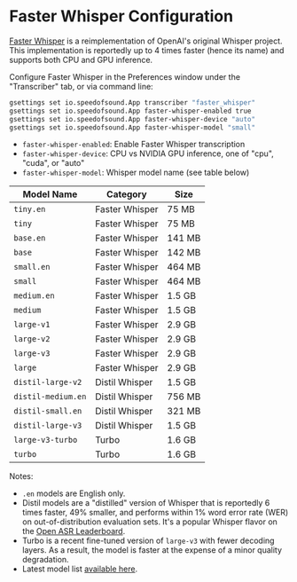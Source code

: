 # Faster Whisper Configuration

[Faster Whisper](https://github.com/SYSTRAN/faster-whisper) is a reimplementation of OpenAI's original Whisper project. This implementation is reportedly up to 4 times faster (hence its name) and supports both CPU and GPU inference.

Configure Faster Whisper in the Preferences window under the "Transcriber" tab, or via command line:

```bash
gsettings set io.speedofsound.App transcriber "faster_whisper"
gsettings set io.speedofsound.App faster-whisper-enabled true
gsettings set io.speedofsound.App faster-whisper-device "auto"
gsettings set io.speedofsound.App faster-whisper-model "small"
```

- `faster-whisper-enabled`: Enable Faster Whisper transcription
- `faster-whisper-device`: CPU vs NVIDIA GPU inference, one of "cpu", "cuda", or "auto"
- `faster-whisper-model`: Whisper model name (see table below)

| Model Name | Category | Size |
|------------|----------|------|
| `tiny.en` | Faster Whisper | 75 MB |
| `tiny` | Faster Whisper | 75 MB |
| `base.en` | Faster Whisper | 141 MB |
| `base` | Faster Whisper | 142 MB |
| `small.en` | Faster Whisper | 464 MB |
| `small` | Faster Whisper | 464 MB |
| `medium.en` | Faster Whisper | 1.5 GB |
| `medium` | Faster Whisper | 1.5 GB |
| `large-v1` | Faster Whisper | 2.9 GB |
| `large-v2` | Faster Whisper | 2.9 GB |
| `large-v3` | Faster Whisper | 2.9 GB |
| `large` | Faster Whisper | 2.9 GB |
| `distil-large-v2` | Distil Whisper | 1.5 GB |
| `distil-medium.en` | Distil Whisper | 756 MB |
| `distil-small.en` | Distil Whisper | 321 MB |
| `distil-large-v3` | Distil Whisper | 1.5 GB |
| `large-v3-turbo` | Turbo | 1.6 GB |
| `turbo` | Turbo | 1.6 GB |

Notes:
- `.en` models are English only.
- Distil models are a "distilled" version of Whisper that is reportedly 6 times faster, 49% smaller, and performs within 1% word error rate (WER) on out-of-distribution evaluation sets. It's a popular Whisper flavor on the [Open ASR Leaderboard](https://huggingface.co/spaces/hf-audio/open_asr_leaderboard).
- Turbo is a recent fine-tuned version of `large-v3` with fewer decoding layers. As a result, the model is faster at the expense of a minor quality degradation.
- Latest model list [available here](https://github.com/SYSTRAN/faster-whisper/blob/master/faster_whisper/utils.py).

